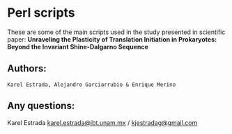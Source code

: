 
# Perl scripts 
These are some of the main scripts used in the study presented in scientific paper: **Unraveling the Plasticity of Translation Initiation in Prokaryotes: Beyond the Invariant Shine-Dalgarno Sequence**

## Authors:
    Karel Estrada, Alejandro Garciarrubio & Enrique Merino

## Any questions:

Karel Estrada
karel.estrada@ibt.unam.mx / kjestradag@gmail.com
